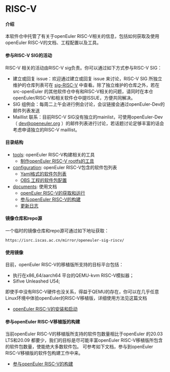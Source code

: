 # RISC-V 

#### 介绍
本软件仓中托管了有关于openEuler RISC-V相关的信息，包括如何获取及使用openEuler RISC-V的文档、工程配置以及工具。

#### 参与RISC-V SIG的活动
RISC-V 相关的活动由RISC-V sig负责。你可以通过如下方式参与RISC-V SIG：
- 建立或回复 issue：欢迎通过建立或回复 issue 来讨论，RISC-V SIG 所独立维护的仓库列表可在 [sig-RISC-V](https://gitee.com/openeuler/community/tree/master/sig/sig-RISC-V) 中查看。除了独立维护的仓库之外，若在src-openEuler 的其他软件仓中有和RISC-V相关的问题，请同时在本仓openEuler/RISC-V和相关软件仓中提ISSUE，方便共同解决。
- SIG 组例会：每周二上午会进行例会讨论，会议链接会通过openEuler-Dev的邮件列表发送
- Maillist 联系：目前RISC-V SIG没有独立的mainlist，可使用openEuler-Dev（ dev@openeuler.org ）的邮件列表进行讨论，若话题讨论足够丰富的话会考虑申请独立的RISC-V maillist。

#### 目录结构

- [tools](./tools): openEuler RISC-V构建相关的工具
  - [制作openEuler RISC-V rootfs的工具](tools/mkfs-oe.sh)
- [configuration](./configuration): openEuler RISC-V包含的软件包列表
  - [Yaml格式的软件包列表](configuration/RISC-V_list.yaml)
  - [OBS 工程的软件包配置](configuration/RISC-V_meta)
- [documents](./documents/): 使用文档
  - [openEuler RISC-V的获取和运行](documents/openEuler镜像的构建.md)
  - [参与openEuler RISC-V的构建](documents/交叉编译内核.md)
  - [更新日志](documents/changelog.md)


#### 镜像仓库和repo源

一个临时的镜像仓库和repo源可通过如下地址获取：
```
https://isrc.iscas.ac.cn/mirror/openeuler-sig-riscv/
```

#### 使用镜像

目前，openEuler RISC-V的移植版所支持的目标平台包括：
- 执行在x86_64/aarch64 平台的QEMU-kvm RISC-V模拟器；
- Sifive Unleashed U54;

即使手中没有RISC-V硬件也没关系，得益于QEMU的存在，你可以在几乎任意Linux环境中体验openEuler的RISC-V移植版，详细使用方法见这篇文档
- [openEuler RISC-V的安装和启动](documents/openEuler镜像的构建.md)

#### 参与openEuler RISC-V移植版的构建

当前openEuler RISC-V的移植版所支持的软件包数量相比于openEuler 的20.03 LTS和20.09 都要少，我们的目标是尽可能丰富openEuler RISC-V移植版所包含的软件包数量，使能绝大多数软件包。
可参考如下文档，参与到openEuler RISC-V移植版的软件包构建工作中来。
- [参与openEuler RISC-V的构建](documents/交叉编译内核.md)

